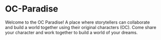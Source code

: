 # OC-Paradise
Welcome to the OC Paradise!  A place where storytellers can collaborate and build a world together using their original characters (OC). Come share your character and work together to build a world of your dreams.
